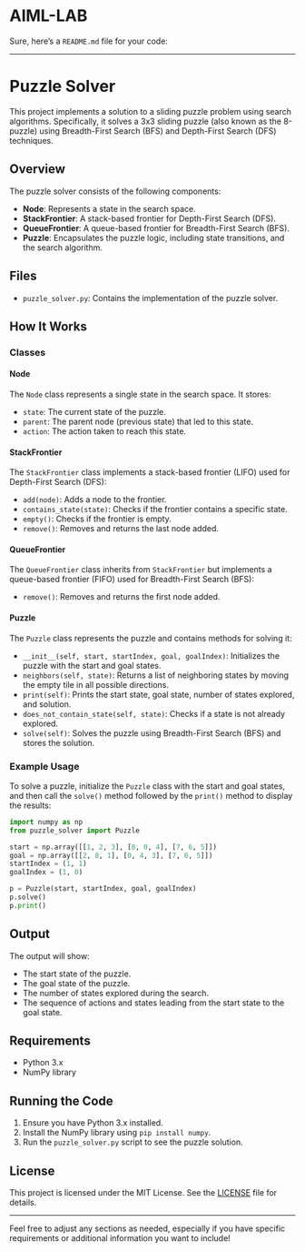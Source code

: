 # AIML-LAB


Sure, here’s a `README.md` file for your code:

---

# Puzzle Solver

This project implements a solution to a sliding puzzle problem using search algorithms. Specifically, it solves a 3x3 sliding puzzle (also known as the 8-puzzle) using Breadth-First Search (BFS) and Depth-First Search (DFS) techniques.

## Overview

The puzzle solver consists of the following components:
- **Node**: Represents a state in the search space.
- **StackFrontier**: A stack-based frontier for Depth-First Search (DFS).
- **QueueFrontier**: A queue-based frontier for Breadth-First Search (BFS).
- **Puzzle**: Encapsulates the puzzle logic, including state transitions, and the search algorithm.

## Files

- `puzzle_solver.py`: Contains the implementation of the puzzle solver.

## How It Works

### Classes

#### Node

The `Node` class represents a single state in the search space. It stores:
- `state`: The current state of the puzzle.
- `parent`: The parent node (previous state) that led to this state.
- `action`: The action taken to reach this state.

#### StackFrontier

The `StackFrontier` class implements a stack-based frontier (LIFO) used for Depth-First Search (DFS):
- `add(node)`: Adds a node to the frontier.
- `contains_state(state)`: Checks if the frontier contains a specific state.
- `empty()`: Checks if the frontier is empty.
- `remove()`: Removes and returns the last node added.

#### QueueFrontier

The `QueueFrontier` class inherits from `StackFrontier` but implements a queue-based frontier (FIFO) used for Breadth-First Search (BFS):
- `remove()`: Removes and returns the first node added.

#### Puzzle

The `Puzzle` class represents the puzzle and contains methods for solving it:
- `__init__(self, start, startIndex, goal, goalIndex)`: Initializes the puzzle with the start and goal states.
- `neighbors(self, state)`: Returns a list of neighboring states by moving the empty tile in all possible directions.
- `print(self)`: Prints the start state, goal state, number of states explored, and solution.
- `does_not_contain_state(self, state)`: Checks if a state is not already explored.
- `solve(self)`: Solves the puzzle using Breadth-First Search (BFS) and stores the solution.

### Example Usage

To solve a puzzle, initialize the `Puzzle` class with the start and goal states, and then call the `solve()` method followed by the `print()` method to display the results:

```python
import numpy as np
from puzzle_solver import Puzzle

start = np.array([[1, 2, 3], [8, 0, 4], [7, 6, 5]])
goal = np.array([[2, 8, 1], [0, 4, 3], [7, 6, 5]])
startIndex = (1, 1)
goalIndex = (1, 0)

p = Puzzle(start, startIndex, goal, goalIndex)
p.solve()
p.print()
```

## Output

The output will show:
- The start state of the puzzle.
- The goal state of the puzzle.
- The number of states explored during the search.
- The sequence of actions and states leading from the start state to the goal state.

## Requirements

- Python 3.x
- NumPy library

## Running the Code

1. Ensure you have Python 3.x installed.
2. Install the NumPy library using `pip install numpy`.
3. Run the `puzzle_solver.py` script to see the puzzle solution.

## License

This project is licensed under the MIT License. See the [LICENSE](LICENSE) file for details.

---

Feel free to adjust any sections as needed, especially if you have specific requirements or additional information you want to include!